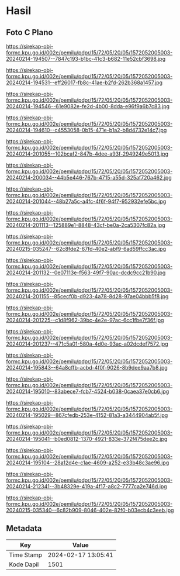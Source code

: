 # Hasil

## Foto C Plano

https://sirekap-obj-formc.kpu.go.id/002e/pemilu/pdpr/15/72/05/20/05/1572052005003-20240214-194507--7847c193-b1bc-41c3-b682-11e52cbf3698.jpg

https://sirekap-obj-formc.kpu.go.id/002e/pemilu/pdpr/15/72/05/20/05/1572052005003-20240214-194531--eff26017-fb8c-41ae-b2fd-262b368a1457.jpg

https://sirekap-obj-formc.kpu.go.id/002e/pemilu/pdpr/15/72/05/20/05/1572052005003-20240214-194546--61e9082e-fe2d-4b00-8dda-e96f9a6b7c83.jpg

https://sirekap-obj-formc.kpu.go.id/002e/pemilu/pdpr/15/72/05/20/05/1572052005003-20240214-194610--c4553058-0b15-471e-b1a2-b8d4732e14c7.jpg

https://sirekap-obj-formc.kpu.go.id/002e/pemilu/pdpr/15/72/05/20/05/1572052005003-20240214-201055--102bcaf2-847b-4dee-a93f-2949249e5013.jpg

https://sirekap-obj-formc.kpu.go.id/002e/pemilu/pdpr/15/72/05/20/05/1572052005003-20240214-200034--44b5e446-767b-4715-a55d-325af720a462.jpg

https://sirekap-obj-formc.kpu.go.id/002e/pemilu/pdpr/15/72/05/20/05/1572052005003-20240214-201044--48b27a5c-a4fc-4f6f-94f7-952932efe5bc.jpg

https://sirekap-obj-formc.kpu.go.id/002e/pemilu/pdpr/15/72/05/20/05/1572052005003-20240214-201113--125889e1-8848-43cf-be0a-2ca5307fc82a.jpg

https://sirekap-obj-formc.kpu.go.id/002e/pemilu/pdpr/15/72/05/20/05/1572052005003-20240215-035247--62c8fde2-67fd-40e2-abf9-6ad59ffcc3ac.jpg

https://sirekap-obj-formc.kpu.go.id/002e/pemilu/pdpr/15/72/05/20/05/1572052005003-20240214-201132--0e07113e-f563-49f7-90ac-dcdc9cc21b90.jpg

https://sirekap-obj-formc.kpu.go.id/002e/pemilu/pdpr/15/72/05/20/05/1572052005003-20240214-201155--85cecf0b-d923-4a78-8d28-97ae04bbb5f8.jpg

https://sirekap-obj-formc.kpu.go.id/002e/pemilu/pdpr/15/72/05/20/05/1572052005003-20240214-201225--c1d8f962-39bc-4e2e-97ac-6cc1fbe7f36f.jpg

https://sirekap-obj-formc.kpu.go.id/002e/pemilu/pdpr/15/72/05/20/05/1572052005003-20240214-201237--471c5a01-580a-4d0e-93ac-a02dcdef7572.jpg

https://sirekap-obj-formc.kpu.go.id/002e/pemilu/pdpr/15/72/05/20/05/1572052005003-20240214-195843--64a8cffb-acbd-4f0f-9026-8b9dee9aa7b8.jpg

https://sirekap-obj-formc.kpu.go.id/002e/pemilu/pdpr/15/72/05/20/05/1572052005003-20240214-195010--83abece7-fcb7-4524-b038-0caea37e0cb6.jpg

https://sirekap-obj-formc.kpu.go.id/002e/pemilu/pdpr/15/72/05/20/05/1572052005003-20240214-195029--867cfedb-253e-4152-81a3-a3444904ab5f.jpg

https://sirekap-obj-formc.kpu.go.id/002e/pemilu/pdpr/15/72/05/20/05/1572052005003-20240214-195041--b0ed0812-1370-4921-833e-372f475dee2c.jpg

https://sirekap-obj-formc.kpu.go.id/002e/pemilu/pdpr/15/72/05/20/05/1572052005003-20240214-195104--28a12d4e-c1ae-4609-a252-e33b48c3ae96.jpg

https://sirekap-obj-formc.kpu.go.id/002e/pemilu/pdpr/15/72/05/20/05/1572052005003-20240214-212341--3b48329e-419a-4f17-a8c2-7777ca2e746d.jpg

https://sirekap-obj-formc.kpu.go.id/002e/pemilu/pdpr/15/72/05/20/05/1572052005003-20240215-035340--6c82b909-8046-402e-82f0-b03ecb4c3eeb.jpg


## Metadata

| Key        | Value               |
| ---------- | ------------------- |
| Time Stamp | 2024-02-17 13:05:41 |
| Kode Dapil | 1501                |



